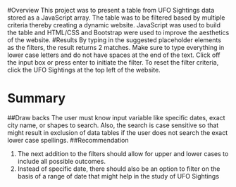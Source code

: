 
#Overview
This project was to present a table from UFO Sightings data stored as a JavaScript array. The table was to be filtered based by multiple criteria thereby creating a dynamic website. JavaScript was used to build the table and HTML/CSS and Bootstrap were used to improve the aesthetics of the website.
#Results
By typing in the suggested placeholder elements as the filters, the result returns 2 matches. Make sure to type everything in lower case letters and do not have spaces at the end of the text. Click off the input box or press enter to initiate the filter. To reset the filter criteria, click the UFO Sightings at the top left of the website.

# Summary 
##Draw backs
The user must know input variable like specific dates, exact city name, or shapes to search. Also, the search is case sensitive so that might result in exclusion of data tables if the user does not search the exact lower case spellings.
##Recommendation
1.	The next addition to the filters should allow for upper and lower cases to include all possible outcomes.
2.	Instead of specific date, there should also be an option to filter on the basis of a range of date that might help in the study of UFO Sightings
